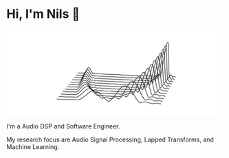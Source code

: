 
# Hi, I'm Nils 👋

<picture>
  <source media="(prefers-color-scheme: dark)" srcset="./titlepage-dark.png">
  <img alt="Waves with aliasing" src="./titlepage.png">
</picture>

I'm a Audio DSP and Software Engineer.

My research focus are Audio Signal Processing, Lapped Transforms, and Machine Learning.
